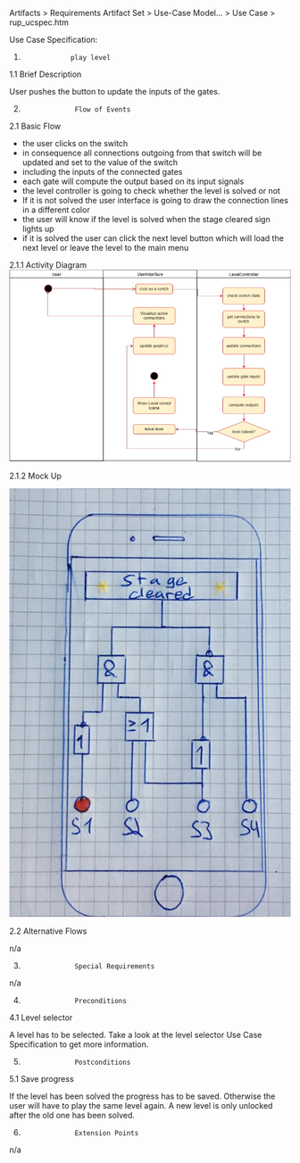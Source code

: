  Artifacts >  Requirements Artifact Set >  Use-Case Model... >  Use Case >  rup_ucspec.htm

<Project LogicGame>

Use Case Specification: <Use-Case play level>


1.                 play level


1.1               Brief Description

User pushes the button to update the inputs of the gates. 

2.                  Flow of Events
2.1               Basic Flow
* the user clicks on the switch
* in consequence all connections outgoing from that switch will be updated and set to the value of the switch
* including the inputs of the connected gates
* each gate will compute the output based on its input signals
* the level controller is going to check whether the level is solved or not
* If it is not solved the user interface is going to draw the connection lines in a different color
* the user will know if the level is solved when the stage cleared sign lights up
* if it is solved the user can click the next level button which will load the next level or leave the level to the main menu

2.1.1 Activity Diagram
![](activity%20diagram%20play%20level.jpg)

2.1.2 Mock Up

![](mock%20up%20play%20level.jpg)

2.2               Alternative Flows

n/a

3.                  Special Requirements

n/a
 

4.                  Preconditions


4.1               Level selector
 
A level has to be selected. 
Take a look at the level selector Use Case Specification to get more information. 

5.                  Postconditions


5.1             Save progress
 
If the level has been solved the progress has to be saved. Otherwise the user will have to play the same level again. A new level is only unlocked after the old one has been solved. 

6.                  Extension Points

n/a
 